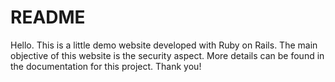 # README
Hello. This is a little demo website developed with Ruby on Rails. The main objective of this website is the security aspect. More details can be found in the documentation for this project. Thank you!

